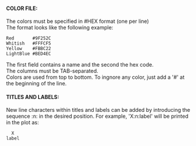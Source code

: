 #### COLOR FILE:
The colors must be specified in #HEX format (one per line)  
The format looks like the following example:

```
Red       #9F252C
Whitish   #FFFCF5
Yellow    #FBBC22
LightBlue #BED4EC
```

The first field contains a name and the second the hex code.  
The columns must be TAB-separated.  
Colors are used from top to bottom. To ingnore any color, just add a '#' at the
beginning of the line.    
  
#### TITLES AND LABELS:
New line characters within titles and labels can be added by introducing the
sequence :n: in the desired position. For example, 'X:n:label' will be printed
in the plot as:

```
  X
label
```
